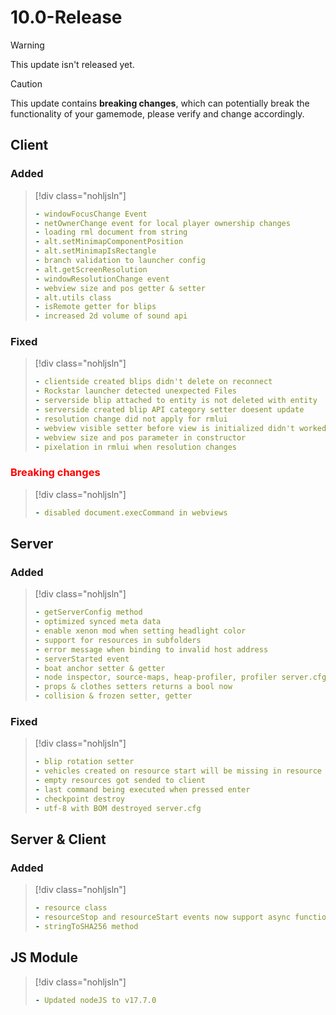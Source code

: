 # 10.0-Release

> [!WARNING]
> This update isn't released yet.

> [!CAUTION]
> This update contains **breaking changes**, which can potentially break the functionality of your gamemode, please verify and change accordingly.

## Client

### Added

> [!div class="nohljsln"]
> ```yaml
> - windowFocusChange Event
> - netOwnerChange event for local player ownership changes
> - loading rml document from string
> - alt.setMinimapComponentPosition
> - alt.setMinimapIsRectangle
> - branch validation to launcher config
> - alt.getScreenResolution
> - windowResolutionChange event
> - webview size and pos getter & setter
> - alt.utils class
> - isRemote getter for blips
> - increased 2d volume of sound api
> ```

### Fixed

> [!div class="nohljsln"]
> ```yaml
> - clientside created blips didn't delete on reconnect
> - Rockstar launcher detected unexpected Files
> - serverside blip attached to entity is not deleted with entity
> - serverside created blip API category setter doesent update
> - resolution change did not apply for rmlui
> - webview visible setter before view is initialized didn't worked
> - webview size and pos parameter in constructor
> - pixelation in rmlui when resolution changes
> ```

### <span style="color: red;">Breaking changes</span>

> [!div class="nohljsln"]
> ```yaml
> - disabled document.execCommand in webviews
> ```

## Server

### Added

> [!div class="nohljsln"]
> ```yaml
> - getServerConfig method
> - optimized synced meta data
> - enable xenon mod when setting headlight color
> - support for resources in subfolders
> - error message when binding to invalid host address
> - serverStarted event
> - boat anchor setter & getter
> - node inspector, source-maps, heap-profiler, profiler server.cfg entry for js module, global-fetch, global-webcrypto, network-imports (see https://docs.altv.mp/articles/configs/server.html for references)
> - props & clothes setters returns a bool now
> - collision & frozen setter, getter
> ```

### Fixed

> [!div class="nohljsln"]
> ```yaml
> - blip rotation setter
> - vehicles created on resource start will be missing in resource start
> - empty resources got sended to client
> - last command being executed when pressed enter
> - checkpoint destroy
> - utf-8 with BOM destroyed server.cfg
> ```

<!-- ### <span style="color: red;">Breaking changes</span>

> [!div class="nohljsln"]
> ```yaml
> ``` -->

## Server & Client

### Added

> [!div class="nohljsln"]
> ```yaml
> - resource class
> - resourceStop and resourceStart events now support async functions, and will wait until the async function is resolved
> - stringToSHA256 method
> ```

## JS Module

> [!div class="nohljsln"]
> ```yaml
> - Updated nodeJS to v17.7.0
> ```